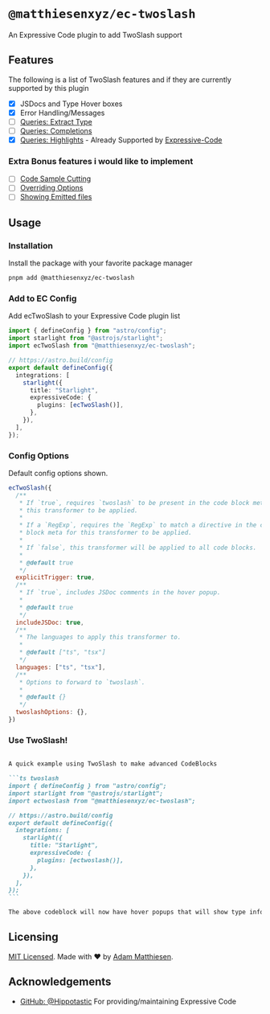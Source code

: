 # `@matthiesenxyz/ec-twoslash`

An Expressive Code plugin to add TwoSlash support

## Features

The following is a list of TwoSlash features and if they are currently supported by this plugin

- [x] JSDocs and Type Hover boxes
- [x] Error Handling/Messages
- [ ] [Queries: Extract Type](https://twoslash.netlify.app/refs/notations#extract-type)
- [ ] [Queries: Completions](https://twoslash.netlify.app/refs/notations#completions)
- [x] [Queries: Highlights](https://twoslash.netlify.app/refs/notations#highlighting) - Already Supported by [Expressive-Code](https://expressive-code.com/key-features/syntax-highlighting/)

### Extra Bonus features i would like to implement

- [ ] [Code Sample Cutting](https://twoslash.netlify.app/refs/notations#cutting-a-code-sample)
- [ ] [Overriding Options](https://twoslash.netlify.app/refs/notations#overriding-options)
- [ ] [Showing Emitted files](https://twoslash.netlify.app/refs/notations#showing-the-emitted-files)

## Usage

### Installation

Install the package with your favorite package manager

```bash
pnpm add @matthiesenxyz/ec-twoslash
```

### Add to EC Config

Add ecTwoSlash to your Expressive Code plugin list

```ts
import { defineConfig } from "astro/config";
import starlight from "@astrojs/starlight";
import ecTwoSlash from "@matthiesenxyz/ec-twoslash";

// https://astro.build/config
export default defineConfig({
  integrations: [
    starlight({
      title: "Starlight",
      expressiveCode: {
        plugins: [ecTwoSlash()],
      },
    }),
  ],
});
```

### Config Options

Default config options shown.

```js
ecTwoSlash({
  /**
   * If `true`, requires `twoslash` to be present in the code block meta for
   * this transformer to be applied.
   *
   * If a `RegExp`, requires the `RegExp` to match a directive in the code
   * block meta for this transformer to be applied.
   *
   * If `false`, this transformer will be applied to all code blocks.
   *
   * @default true
   */
  explicitTrigger: true,
  /**
   * If `true`, includes JSDoc comments in the hover popup.
   *
   * @default true
   */
  includeJSDoc: true,
  /**
   * The languages to apply this transformer to.
   *
   * @default ["ts", "tsx"]
   */
  languages: ["ts", "tsx"],
  /**
   * Options to forward to `twoslash`.
   *
   * @default {}
   */
  twoslashOptions: {},
})
```

### Use TwoSlash!

``````md

A quick example using TwoSlash to make advanced CodeBlocks

```ts twoslash
import { defineConfig } from "astro/config";
import starlight from "@astrojs/starlight";
import ectwoslash from "@matthiesenxyz/ec-twoslash";

// https://astro.build/config
export default defineConfig({
  integrations: [
    starlight({
      title: "Starlight",
      expressiveCode: {
        plugins: [ectwoslash()],
      },
    }),
  ],
});
```

The above codeblock will now have hover popups that will show type information!

``````

## Licensing

[MIT Licensed](https://github.com/MatthiesenXYZ/EC-Plugins/tree/main/packages/twoslash/LICENSE). Made with ❤️ by [Adam Matthiesen](https://github.com/Adammatthiesen).

## Acknowledgements

- [GitHub: @Hippotastic](https://github.com/hippotastic) For providing/maintaining Expressive Code